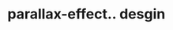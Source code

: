 # parallax-effect.. desgin                                                                                                                                                                                                                                                                                                                                                     
